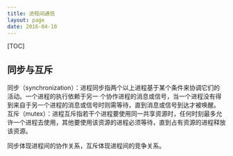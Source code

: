 ```yaml
---
title: 进程间通信
layout: page
date: 2016-04-10
---
```

[TOC]

## 同步与互斥

同步（synchronization）：进程同步指两个以上进程基于某个条件来协调它们的活动。一个进程的执行依赖于另一
个协作进程的消息或信号，当一个进程没有得到来自于另一个进程的消息或信号时则需等待，直到消息或信号到达才被唤醒。
互斥（mutex）：进程互斥指若干个进程要使用同一共享资源时，任何时刻最多允许一个进程去使用，其他要使用该资源的进程必须等待，直到占有资源的进程释放该资源。

同步体现进程间的协作关系，互斥体现进程间的竞争关系。